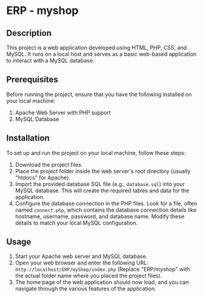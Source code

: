 # ERP - myshop

## Description

This project is a web application developed using HTML, PHP, CSS, and MySQL. It runs on a local host and serves as a basic web-based application to interact with a MySQL database.

## Prerequisites

Before running the project, ensure that you have the following installed on your local machine:

1. Apache Web Server with PHP support
2. MySQL Database

## Installation

To set up and run the project on your local machine, follow these steps:

1. Download the project files.
2. Place the project folder inside the web server's root directory (usually "htdocs" for Apache).
3. Import the provided database SQL file (e.g., `database.sql`) into your MySQL database. This will create the required tables and data for the application.
4. Configure the database connection in the PHP files. Look for a file, often named `connect.php`, which contains the database connection details like hostname, username, password, and database name. Modify these details to match your local MySQL configuration.

## Usage

1. Start your Apache web server and MySQL database.
2. Open your web browser and enter the following URL: `http://localhost/ERP/myShop/index.php` (Replace "ERP/myshop" with the actual folder name where you placed the project files).
3. The home page of the web application should now load, and you can navigate through the various features of the application.
